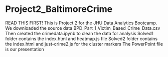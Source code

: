 # Project2_BaltimoreCrime
READ THIS FIRST!
This is Project 2 for the JHU Data Analytics Bootcamp. 
We downloaded the source data BPD_Part_1_Victim_Based_Crime_Data.csv
Then created the crimedata.ipynb to clean the data for analysis
Solved1 folder contains the index.html and heatmap.js file
Solved2 folder contains the index.html and just-crime2.js for the cluster markers
The PowerPoint file is our presentation

